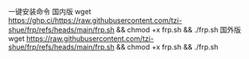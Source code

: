 一键安装命令
国内版
wget https://ghp.ci/https://raw.githubusercontent.com/tzi-shue/frp/refs/heads/main/frp.sh && chmod +x frp.sh && ./frp.sh
国外版
wget https://raw.githubusercontent.com/tzi-shue/frp/refs/heads/main/frp.sh && chmod +x frp.sh && ./frp.sh
